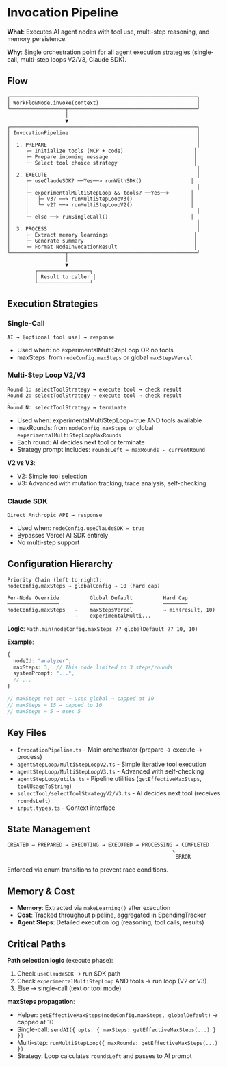 # Invocation Pipeline

**What**: Executes AI agent nodes with tool use, multi-step reasoning, and memory persistence.

**Why**: Single orchestration point for all agent execution strategies (single-call, multi-step loops V2/V3, Claude SDK).

## Flow

```
┌─────────────────────────────────────────────────────────────┐
│ WorkFlowNode.invoke(context)                                │
└──────────────────┬──────────────────────────────────────────┘
                   │
                   ▼
┌─────────────────────────────────────────────────────────────┐
│ InvocationPipeline                                          │
│                                                             │
│  1. PREPARE                                                 │
│     ├─ Initialize tools (MCP + code)                       │
│     ├─ Prepare incoming message                            │
│     └─ Select tool choice strategy                         │
│                                                             │
│  2. EXECUTE                                                 │
│     ├─ useClaudeSDK? ──Yes──> runWithSDK()                │
│     │                                                       │
│     ├─ experimentalMultiStepLoop && tools? ──Yes──>       │
│     │   ├─ v3? ──> runMultiStepLoopV3()                   │
│     │   └─ v2? ──> runMultiStepLoopV2()                   │
│     │                                                       │
│     └─ else ──> runSingleCall()                           │
│                                                             │
│  3. PROCESS                                                 │
│     ├─ Extract memory learnings                            │
│     ├─ Generate summary                                    │
│     └─ Format NodeInvocationResult                         │
└──────────────────┬──────────────────────────────────────────┘
                   │
                   ▼
         ┌─────────────────┐
         │ Result to caller │
         └─────────────────┘
```

## Execution Strategies

### Single-Call
```
AI → [optional tool use] → response
```
- Used when: no experimentalMultiStepLoop OR no tools
- maxSteps: from `nodeConfig.maxSteps` or global `maxStepsVercel`

### Multi-Step Loop V2/V3
```
Round 1: selectToolStrategy → execute tool → check result
Round 2: selectToolStrategy → execute tool → check result
...
Round N: selectToolStrategy → terminate
```
- Used when: experimentalMultiStepLoop=true AND tools available
- maxRounds: from `nodeConfig.maxSteps` or global `experimentalMultiStepLoopMaxRounds`
- Each round: AI decides next tool or terminate
- Strategy prompt includes: `roundsLeft = maxRounds - currentRound`

**V2 vs V3**:
- V2: Simple tool selection
- V3: Advanced with mutation tracking, trace analysis, self-checking

### Claude SDK
```
Direct Anthropic API → response
```
- Used when: `nodeConfig.useClaudeSDK = true`
- Bypasses Vercel AI SDK entirely
- No multi-step support

## Configuration Hierarchy

```
Priority Chain (left to right):
nodeConfig.maxSteps → globalConfig → 10 (hard cap)

Per-Node Override          Global Default          Hard Cap
─────────────────          ──────────────          ────────
nodeConfig.maxSteps   →    maxStepsVercel          → min(result, 10)
                      →    experimentalMulti...
```

**Logic**: `Math.min(nodeConfig.maxSteps ?? globalDefault ?? 10, 10)`

**Example**:
```typescript
{
  nodeId: "analyzer",
  maxSteps: 3,  // This node limited to 3 steps/rounds
  systemPrompt: "...",
  // ...
}

// maxSteps not set → uses global → capped at 10
// maxSteps = 15 → capped to 10
// maxSteps = 5 → uses 5
```

## Key Files

- `InvocationPipeline.ts` - Main orchestrator (prepare → execute → process)
- `agentStepLoop/MultiStepLoopV2.ts` - Simple iterative tool execution
- `agentStepLoop/MultiStepLoopV3.ts` - Advanced with self-checking
- `agentStepLoop/utils.ts` - Pipeline utilities (`getEffectiveMaxSteps`, `toolUsageToString`)
- `selectTool/selectToolStrategyV2/V3.ts` - AI decides next tool (receives `roundsLeft`)
- `input.types.ts` - Context interface

## State Management

```
CREATED → PREPARED → EXECUTING → EXECUTED → PROCESSING → COMPLETED
                                                      ↘
                                                       ERROR
```

Enforced via enum transitions to prevent race conditions.

## Memory & Cost

- **Memory**: Extracted via `makeLearning()` after execution
- **Cost**: Tracked throughout pipeline, aggregated in SpendingTracker
- **Agent Steps**: Detailed execution log (reasoning, tool calls, results)

## Critical Paths

**Path selection logic** (execute phase):
1. Check `useClaudeSDK` → run SDK path
2. Check `experimentalMultiStepLoop` AND tools → run loop (V2 or V3)
3. Else → single-call (text or tool mode)

**maxSteps propagation**:
- Helper: `getEffectiveMaxSteps(nodeConfig.maxSteps, globalDefault)` → capped at 10
- Single-call: `sendAI({ opts: { maxSteps: getEffectiveMaxSteps(...) } })`
- Multi-step: `runMultiStepLoop({ maxRounds: getEffectiveMaxSteps(...) })`
- Strategy: Loop calculates `roundsLeft` and passes to AI prompt
